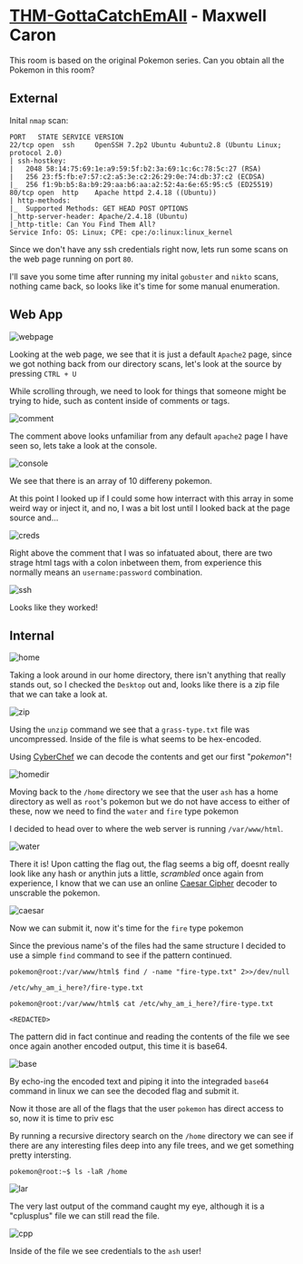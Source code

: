 # [THM-GottaCatchEmAll](https://tryhackme.com/room/pokemon) - Maxwell Caron

This room is based on the original Pokemon series. Can you obtain all the Pokemon in this room?


## External

Inital `nmap` scan:
```
PORT   STATE SERVICE VERSION
22/tcp open  ssh     OpenSSH 7.2p2 Ubuntu 4ubuntu2.8 (Ubuntu Linux; protocol 2.0)
| ssh-hostkey: 
|   2048 58:14:75:69:1e:a9:59:5f:b2:3a:69:1c:6c:78:5c:27 (RSA)
|   256 23:f5:fb:e7:57:c2:a5:3e:c2:26:29:0e:74:db:37:c2 (ECDSA)
|_  256 f1:9b:b5:8a:b9:29:aa:b6:aa:a2:52:4a:6e:65:95:c5 (ED25519)
80/tcp open  http    Apache httpd 2.4.18 ((Ubuntu))
| http-methods: 
|_  Supported Methods: GET HEAD POST OPTIONS
|_http-server-header: Apache/2.4.18 (Ubuntu)
|_http-title: Can You Find Them All?
Service Info: OS: Linux; CPE: cpe:/o:linux:linux_kernel
```

Since we don't have any ssh credentials right now, lets run some scans on the web page running on port `80`.

I'll save you some time after running my inital `gobuster` and `nikto` scans, nothing came back, so looks like it's time for some manual enumeration.

## Web App

![webpage](https://i.imgur.com/NlYY0qd.png)

Looking at the web page, we see that it is just a default `Apache2` page, since we got nothing back from our directory scans, let's look at the source by pressing `CTRL + U`

While scrolling through, we need to look for things that someone might be trying to hide, such as content inside of comments or <hidden> tags.

![comment](https://i.imgur.com/3pqJeNB.png)

The comment above looks unfamiliar from any default `apache2` page I have seen so, lets take a look at the console.

![console](https://i.imgur.com/XiDm39t.png)

We see that there is an array of 10 differeny pokemon.

At this point I looked up if I could some how interract with this array in some weird way or inject it, and no, I was a bit lost until I looked back at the page source and...

![creds](https://i.imgur.com/jV0eYFr.png)

Right above the comment that I was so infatuated about, there are two strage html tags with a colon inbetween them, from experience this normally means an `username:password` combination.

![ssh](https://i.imgur.com/Rtgb2jd.png)

Looks like they worked!

## Internal

![home](https://i.imgur.com/pyINXcg.png)

Taking a look around in our home directory, there isn't anything that really stands out, so I checked the `Desktop` out and, looks like there is a zip file that we can take a look at.

![zip](https://i.imgur.com/ZQ7tpjH.png)

Using the `unzip` command we see that a `grass-type.txt` file was uncompressed. Inside of the file is what seems to be hex-encoded.

Using [CyberChef](https://gchq.github.io/CyberChef/#recipe=From_Hex('Auto')) we can decode the contents and get our first "*pokemon*"!

![homedir](https://i.imgur.com/HsLxUXo.png)

Moving back to the `/home` directory we see that the user `ash` has a home directory as well as `root`'s pokemon but we do not have access to either of these, now we need to find the `water` and `fire` type pokemon

I decided to head over to where the web server is running `/var/www/html`.

![water](https://i.imgur.com/0U2PeBF.png)

There it is! Upon catting the flag out, the flag seems a big off, doesnt really look like any hash or anythin juts a little, *scrambled* once again from experience, I know that we can use an online [Caesar Cipher](https://en.wikipedia.org/wiki/Caesar_cipher) decoder to unscrable the pokemon.

![caesar](https://i.imgur.com/TGBmolF.png)

Now we can submit it, now it's time for the `fire` type pokemon

Since the previous name's of the files had the same structure I decided to use a simple `find` command to see if the pattern continued.

```
pokemon@root:/var/www/html$ find / -name "fire-type.txt" 2>>/dev/null

/etc/why_am_i_here?/fire-type.txt

pokemon@root:/var/www/html$ cat /etc/why_am_i_here?/fire-type.txt

<REDACTED>
```

The pattern did in fact continue and reading the contents of the file we see once again another encoded output, this time it is base64.

![base](https://i.imgur.com/cD8lmIT.png)

By echo-ing the encoded text and piping it into the integraded `base64` command in linux we can see the decoded flag and submit it.

Now it those are all of the flags that the user `pokemon` has direct access to so, now it is time to priv esc

By running a recursive directory search on the `/home` directory we can see if there are any interesting files deep into any file trees, and we get something pretty intersting.

```
pokemon@root:~$ ls -laR /home
```

![lar](https://i.imgur.com/KHuyX7a.png)

The very last output of the command caught my eye, although it is a "cplusplus" file we can still read the file.

![cpp](https://i.imgur.com/MgZjPYd.png)

Inside of the file we see credentials to the `ash` user!